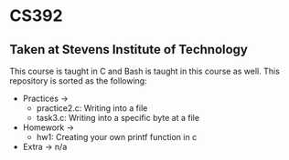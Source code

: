 # CS392
## Taken at Stevens Institute of Technology
This course is taught in C and Bash is taught in this course as well. This repository is sorted as the following:
- Practices -> 
  - practice2.c: Writing into a file
  - task3.c: Writing into a specific byte at a file
- Homework ->
  - hw1: Creating your own printf function in c
- Extra -> n/a
